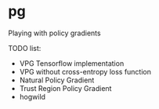 # pg
Playing with policy gradients

TODO list:
 - VPG Tensorflow implementation
 - VPG without cross-entropy loss function
 - Natural Policy Gradient
 - Trust Region Policy Gradient
 - hogwild